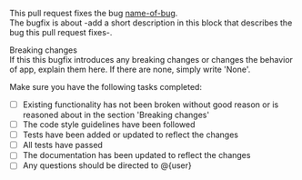 This pull request fixes the bug [name-of-bug](link-to-bug). \
The bugfix is about -add a short description in this block that describes the bug this pull request fixes-.

Breaking changes \
If this this bugfix introduces any breaking changes or changes the behavior of app, explain them here. If there are none, simply write 'None'.

Make sure you have the following tasks completed:
- [ ] Existing functionality has not been broken without good reason or is reasoned about in the section 'Breaking changes'
- [ ] The code style guidelines have been followed
- [ ] Tests have been added or updated to reflect the changes
- [ ] All tests have passed
- [ ] The documentation has been updated to reflect the changes
- [ ] Any questions should be directed to @{user} 

